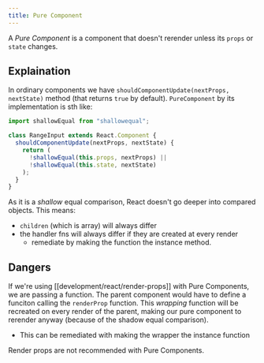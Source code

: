 ```yaml
---
title: Pure Component
---
```


A _Pure Component_ is a component that doesn't rerender unless its `props` or `state` changes.

## Explaination

In ordinary components we have `shouldComponentUpdate(nextProps, nextState)` method (that returns `true` by default). `PureComponent` by its implementation is sth like:

```jsx
import shallowEqual from "shallowequal";

class RangeInput extends React.Component {
  shouldComponentUpdate(nextProps, nextState) {
    return (
      !shallowEqual(this.props, nextProps) ||
      !shallowEqual(this.state, nextState)
    );
  }
}
```

As it is a _shallow_ equal comparison, React doesn't go deeper into compared objects.
This means:

- `children` (which is array) will always differ
- the handler fns will always differ if they are created at every render
  - remediate by making the function the instance method.

## Dangers

If we're using [[development/react/render-props]] with Pure Components, we are passing a function. The parent component would have to define a funciton calling the `renderProp` function. This _wrapping_ function will be recreated on every render of the parent, making our pure component to rerender anyway (because of the shadow equal comparison).

- This can be remediated with making the wrapper the instance function

Render props are not recommended with Pure Components.
